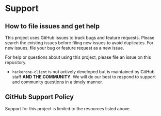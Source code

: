 # Support 

## How to file issues and get help

This project uses GitHub issues to track bugs and feature requests. Please search the existing issues before filing new issues to avoid duplicates. For new issues, file your bug or feature request as a new issue.

For help or questions about using this project, please file an issue on this repository.

- `hackerone-client` is not actively developed but is maintained by GitHub staff **AND THE COMMUNITY**. We will do our best to respond to support and community questions in a timely manner. 

## GitHub Support Policy

Support for this project is limited to the resources listed above.
